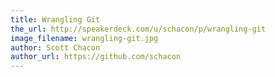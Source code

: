 ```yaml
---
title: Wrangling Git
the_url: http://speakerdeck.com/u/schacon/p/wrangling-git
image_filename: wrangling-git.jpg
author: Scott Chacon
author_url: https://github.com/schacon
---
```

